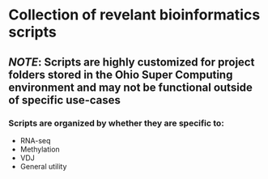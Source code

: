 # Collection of revelant bioinformatics scripts
## *NOTE*: Scripts are highly customized for project folders stored in the Ohio Super Computing environment and may not be functional outside of specific use-cases
### Scripts are organized by whether they are specific to:
- RNA-seq
- Methylation
- VDJ
- General utility
